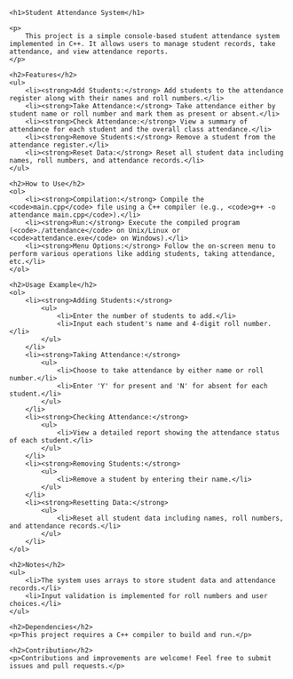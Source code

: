     <h1>Student Attendance System</h1>

    <p>
        This project is a simple console-based student attendance system implemented in C++. It allows users to manage student records, take attendance, and view attendance reports.
    </p>

    <h2>Features</h2>
    <ul>
        <li><strong>Add Students:</strong> Add students to the attendance register along with their names and roll numbers.</li>
        <li><strong>Take Attendance:</strong> Take attendance either by student name or roll number and mark them as present or absent.</li>
        <li><strong>Check Attendance:</strong> View a summary of attendance for each student and the overall class attendance.</li>
        <li><strong>Remove Students:</strong> Remove a student from the attendance register.</li>
        <li><strong>Reset Data:</strong> Reset all student data including names, roll numbers, and attendance records.</li>
    </ul>

    <h2>How to Use</h2>
    <ol>
        <li><strong>Compilation:</strong> Compile the <code>main.cpp</code> file using a C++ compiler (e.g., <code>g++ -o attendance main.cpp</code>).</li>
        <li><strong>Run:</strong> Execute the compiled program (<code>./attendance</code> on Unix/Linux or <code>attendance.exe</code> on Windows).</li>
        <li><strong>Menu Options:</strong> Follow the on-screen menu to perform various operations like adding students, taking attendance, etc.</li>
    </ol>

    <h2>Usage Example</h2>
    <ol>
        <li><strong>Adding Students:</strong>
            <ul>
                <li>Enter the number of students to add.</li>
                <li>Input each student's name and 4-digit roll number.</li>
            </ul>
        </li>
        <li><strong>Taking Attendance:</strong>
            <ul>
                <li>Choose to take attendance by either name or roll number.</li>
                <li>Enter 'Y' for present and 'N' for absent for each student.</li>
            </ul>
        </li>
        <li><strong>Checking Attendance:</strong>
            <ul>
                <li>View a detailed report showing the attendance status of each student.</li>
            </ul>
        </li>
        <li><strong>Removing Students:</strong>
            <ul>
                <li>Remove a student by entering their name.</li>
            </ul>
        </li>
        <li><strong>Resetting Data:</strong>
            <ul>
                <li>Reset all student data including names, roll numbers, and attendance records.</li>
            </ul>
        </li>
    </ol>

    <h2>Notes</h2>
    <ul>
        <li>The system uses arrays to store student data and attendance records.</li>
        <li>Input validation is implemented for roll numbers and user choices.</li>
    </ul>

    <h2>Dependencies</h2>
    <p>This project requires a C++ compiler to build and run.</p>

    <h2>Contribution</h2>
    <p>Contributions and improvements are welcome! Feel free to submit issues and pull requests.</p>